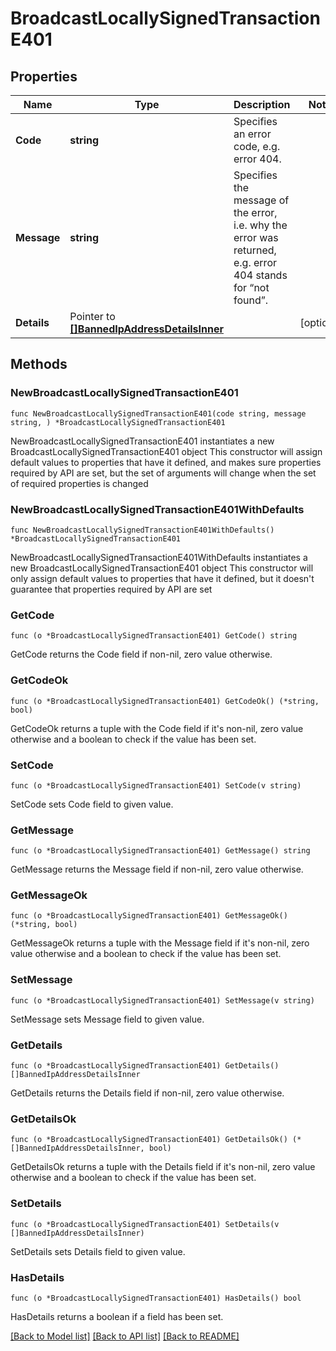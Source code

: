 # BroadcastLocallySignedTransactionE401

## Properties

Name | Type | Description | Notes
------------ | ------------- | ------------- | -------------
**Code** | **string** | Specifies an error code, e.g. error 404. | 
**Message** | **string** | Specifies the message of the error, i.e. why the error was returned, e.g. error 404 stands for “not found”. | 
**Details** | Pointer to [**[]BannedIpAddressDetailsInner**](BannedIpAddressDetailsInner.md) |  | [optional] 

## Methods

### NewBroadcastLocallySignedTransactionE401

`func NewBroadcastLocallySignedTransactionE401(code string, message string, ) *BroadcastLocallySignedTransactionE401`

NewBroadcastLocallySignedTransactionE401 instantiates a new BroadcastLocallySignedTransactionE401 object
This constructor will assign default values to properties that have it defined,
and makes sure properties required by API are set, but the set of arguments
will change when the set of required properties is changed

### NewBroadcastLocallySignedTransactionE401WithDefaults

`func NewBroadcastLocallySignedTransactionE401WithDefaults() *BroadcastLocallySignedTransactionE401`

NewBroadcastLocallySignedTransactionE401WithDefaults instantiates a new BroadcastLocallySignedTransactionE401 object
This constructor will only assign default values to properties that have it defined,
but it doesn't guarantee that properties required by API are set

### GetCode

`func (o *BroadcastLocallySignedTransactionE401) GetCode() string`

GetCode returns the Code field if non-nil, zero value otherwise.

### GetCodeOk

`func (o *BroadcastLocallySignedTransactionE401) GetCodeOk() (*string, bool)`

GetCodeOk returns a tuple with the Code field if it's non-nil, zero value otherwise
and a boolean to check if the value has been set.

### SetCode

`func (o *BroadcastLocallySignedTransactionE401) SetCode(v string)`

SetCode sets Code field to given value.


### GetMessage

`func (o *BroadcastLocallySignedTransactionE401) GetMessage() string`

GetMessage returns the Message field if non-nil, zero value otherwise.

### GetMessageOk

`func (o *BroadcastLocallySignedTransactionE401) GetMessageOk() (*string, bool)`

GetMessageOk returns a tuple with the Message field if it's non-nil, zero value otherwise
and a boolean to check if the value has been set.

### SetMessage

`func (o *BroadcastLocallySignedTransactionE401) SetMessage(v string)`

SetMessage sets Message field to given value.


### GetDetails

`func (o *BroadcastLocallySignedTransactionE401) GetDetails() []BannedIpAddressDetailsInner`

GetDetails returns the Details field if non-nil, zero value otherwise.

### GetDetailsOk

`func (o *BroadcastLocallySignedTransactionE401) GetDetailsOk() (*[]BannedIpAddressDetailsInner, bool)`

GetDetailsOk returns a tuple with the Details field if it's non-nil, zero value otherwise
and a boolean to check if the value has been set.

### SetDetails

`func (o *BroadcastLocallySignedTransactionE401) SetDetails(v []BannedIpAddressDetailsInner)`

SetDetails sets Details field to given value.

### HasDetails

`func (o *BroadcastLocallySignedTransactionE401) HasDetails() bool`

HasDetails returns a boolean if a field has been set.


[[Back to Model list]](../README.md#documentation-for-models) [[Back to API list]](../README.md#documentation-for-api-endpoints) [[Back to README]](../README.md)


